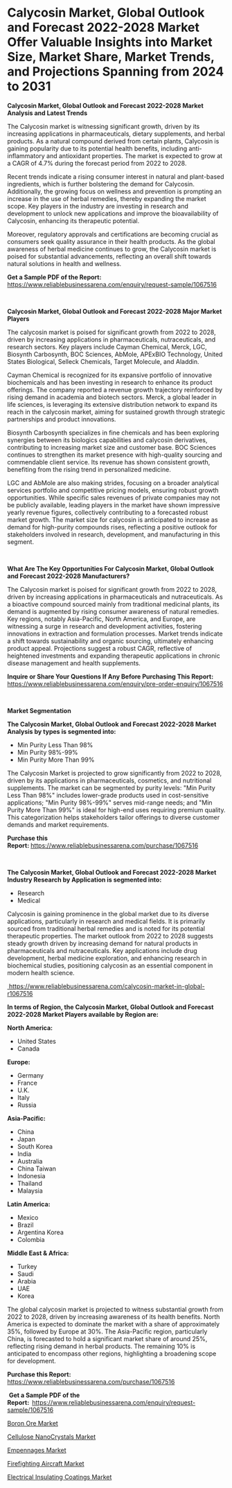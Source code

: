 <p><h1>Calycosin Market, Global Outlook and Forecast 2022-2028 Market Offer Valuable Insights into Market Size, Market Share, Market Trends, and Projections Spanning from 2024 to 2031</h1></p><p><strong>Calycosin Market, Global Outlook and Forecast 2022-2028 Market Analysis and Latest Trends</strong></p>
<p><p>The Calycosin market is witnessing significant growth, driven by its increasing applications in pharmaceuticals, dietary supplements, and herbal products. As a natural compound derived from certain plants, Calycosin is gaining popularity due to its potential health benefits, including anti-inflammatory and antioxidant properties. The market is expected to grow at a CAGR of 4.7% during the forecast period from 2022 to 2028.</p><p>Recent trends indicate a rising consumer interest in natural and plant-based ingredients, which is further bolstering the demand for Calycosin. Additionally, the growing focus on wellness and prevention is prompting an increase in the use of herbal remedies, thereby expanding the market scope. Key players in the industry are investing in research and development to unlock new applications and improve the bioavailability of Calycosin, enhancing its therapeutic potential.</p><p>Moreover, regulatory approvals and certifications are becoming crucial as consumers seek quality assurance in their health products. As the global awareness of herbal medicine continues to grow, the Calycosin market is poised for substantial advancements, reflecting an overall shift towards natural solutions in health and wellness.</p></p>
<p><strong>Get a Sample PDF of the Report:&nbsp;</strong> <a href="https://www.reliablebusinessarena.com/enquiry/request-sample/1067516">https://www.reliablebusinessarena.com/enquiry/request-sample/1067516</a></p>
<p>&nbsp;</p>
<p><strong>Calycosin Market, Global Outlook and Forecast 2022-2028 Major Market Players</strong></p>
<p><p>The calycosin market is poised for significant growth from 2022 to 2028, driven by increasing applications in pharmaceuticals, nutraceuticals, and research sectors. Key players include Cayman Chemical, Merck, LGC, Biosynth Carbosynth, BOC Sciences, AbMole, APExBIO Technology, United States Biological, Selleck Chemicals, Target Molecule, and Aladdin. </p><p>Cayman Chemical is recognized for its expansive portfolio of innovative biochemicals and has been investing in research to enhance its product offerings. The company reported a revenue growth trajectory reinforced by rising demand in academia and biotech sectors. Merck, a global leader in life sciences, is leveraging its extensive distribution network to expand its reach in the calycosin market, aiming for sustained growth through strategic partnerships and product innovations.</p><p>Biosynth Carbosynth specializes in fine chemicals and has been exploring synergies between its biologics capabilities and calycosin derivatives, contributing to increasing market size and customer base. BOC Sciences continues to strengthen its market presence with high-quality sourcing and commendable client service. Its revenue has shown consistent growth, benefiting from the rising trend in personalized medicine.</p><p>LGC and AbMole are also making strides, focusing on a broader analytical services portfolio and competitive pricing models, ensuring robust growth opportunities. While specific sales revenues of private companies may not be publicly available, leading players in the market have shown impressive yearly revenue figures, collectively contributing to a forecasted robust market growth. The market size for calycosin is anticipated to increase as demand for high-purity compounds rises, reflecting a positive outlook for stakeholders involved in research, development, and manufacturing in this segment.</p></p>
<p>&nbsp;</p>
<p><strong>What Are The Key Opportunities For Calycosin Market, Global Outlook and Forecast 2022-2028 Manufacturers?</strong></p>
<p><p>The Calycosin market is poised for significant growth from 2022 to 2028, driven by increasing applications in pharmaceuticals and nutraceuticals. As a bioactive compound sourced mainly from traditional medicinal plants, its demand is augmented by rising consumer awareness of natural remedies. Key regions, notably Asia-Pacific, North America, and Europe, are witnessing a surge in research and development activities, fostering innovations in extraction and formulation processes. Market trends indicate a shift towards sustainability and organic sourcing, ultimately enhancing product appeal. Projections suggest a robust CAGR, reflective of heightened investments and expanding therapeutic applications in chronic disease management and health supplements.</p></p>
<p><strong>Inquire or Share Your Questions If Any Before Purchasing This Report:</strong> <a href="https://www.reliablebusinessarena.com/enquiry/pre-order-enquiry/1067516">https://www.reliablebusinessarena.com/enquiry/pre-order-enquiry/1067516</a></p>
<p>&nbsp;</p>
<p><strong>Market Segmentation</strong></p>
<p><strong>The Calycosin Market, Global Outlook and Forecast 2022-2028 Market Analysis by types is segmented into:</strong></p>
<p><ul><li>Min Purity Less Than 98%</li><li>Min Purity 98%-99%</li><li>Min Purity More Than 99%</li></ul></p>
<p><p>The Calycosin Market is projected to grow significantly from 2022 to 2028, driven by its applications in pharmaceuticals, cosmetics, and nutritional supplements. The market can be segmented by purity levels: "Min Purity Less Than 98%" includes lower-grade products used in cost-sensitive applications; "Min Purity 98%-99%" serves mid-range needs; and "Min Purity More Than 99%" is ideal for high-end uses requiring premium quality. This categorization helps stakeholders tailor offerings to diverse customer demands and market requirements.</p></p>
<p><strong>Purchase this Report:&nbsp;</strong><a href="https://www.reliablebusinessarena.com/purchase/1067516">https://www.reliablebusinessarena.com/purchase/1067516</a></p>
<p>&nbsp;</p>
<p><strong>The Calycosin Market, Global Outlook and Forecast 2022-2028 Market Industry Research by Application is segmented into:</strong></p>
<p><ul><li>Research</li><li>Medical</li></ul></p>
<p><p>Calycosin is gaining prominence in the global market due to its diverse applications, particularly in research and medical fields. It is primarily sourced from traditional herbal remedies and is noted for its potential therapeutic properties. The market outlook from 2022 to 2028 suggests steady growth driven by increasing demand for natural products in pharmaceuticals and nutraceuticals. Key applications include drug development, herbal medicine exploration, and enhancing research in biochemical studies, positioning calycosin as an essential component in modern health science.</p></p>
<p><a href="https://www.reliablebusinessarena.com/calycosin-market-in-global-r1067516">&nbsp;https://www.reliablebusinessarena.com/calycosin-market-in-global-r1067516</a></p>
<p><strong>In terms of Region, the Calycosin Market, Global Outlook and Forecast 2022-2028 Market Players available by Region are:</strong></p>
<p>
    <p> <strong> North America: </strong>
        <ul>
            <li>United States</li>
            <li>Canada</li>
        </ul>
        </p> 
    <p> <strong> Europe: </strong>
        <ul>
            <li>Germany</li>
            <li>France</li>
            <li>U.K.</li>
            <li>Italy</li>
            <li>Russia</li>
        </ul>
        </p> 
    <p> <strong> Asia-Pacific: </strong>
        <ul>
            <li>China</li>
            <li>Japan</li>
            <li>South Korea</li>
            <li>India</li>
            <li>Australia</li>
            <li>China Taiwan</li>
            <li>Indonesia</li>
            <li>Thailand</li>
            <li>Malaysia</li>
        </ul>
        </p> 
    <p> <strong> Latin America: </strong>
        <ul>
            <li>Mexico</li>
            <li>Brazil</li>
            <li>Argentina Korea</li>
            <li>Colombia</li>
        </ul>
        </p> 
    <p> <strong> Middle East & Africa: </strong>
        <ul>
            <li>Turkey</li>
            <li>Saudi</li>
            <li>Arabia</li>
            <li>UAE</li>
            <li>Korea</li>
        </ul>
    </p>
    </p>
<p><p>The global calycosin market is projected to witness substantial growth from 2022 to 2028, driven by increasing awareness of its health benefits. North America is expected to dominate the market with a share of approximately 35%, followed by Europe at 30%. The Asia-Pacific region, particularly China, is forecasted to hold a significant market share of around 25%, reflecting rising demand in herbal products. The remaining 10% is anticipated to encompass other regions, highlighting a broadening scope for development.</p></p>
<p><strong>Purchase this Report: </strong><a href="https://www.reliablebusinessarena.com/purchase/1067516">https://www.reliablebusinessarena.com/purchase/1067516</a></p>
<p>&nbsp;<strong>Get a Sample PDF of the Report:&nbsp;&nbsp;</strong><a href="https://www.reliablebusinessarena.com/enquiry/request-sample/1067516">https://www.reliablebusinessarena.com/enquiry/request-sample/1067516</a></p>
<p><strong></strong></p>
<p><p><a href="https://www.linkedin.com/pulse/boron-ore-market-share-size-trends-industry-analysis-report-gx2qf?trackingId=a0KYpU5LTfW%2BWE6oQPEprA%3D%3D">Boron Ore Market</a></p><p><a href="https://issuu.com/reportprime-2/docs/cellulose-nanocrystals-market-size-_06cfcf907e1474">Cellulose NanoCrystals Market</a></p><p><a href="https://medium.com/@davena30q5hattub/this-empennages-market-research-report-evaluates-the-key-market-trends-drivers-and-affecting-4d894fb90ea8">Empennages Market</a></p><p><a href="https://medium.com/@davena30q5hattub/the-firefighting-aircraft-market-research-report-provides-an-in-depth-and-up-to-date-analysis-of-482c759ee975">Firefighting Aircraft Market</a></p><p><a href="https://issuu.com/reportprime-2/docs/electrical-insulating-coatings-mark_a1dc910c180d20">Electrical Insulating Coatings Market</a></p></p>